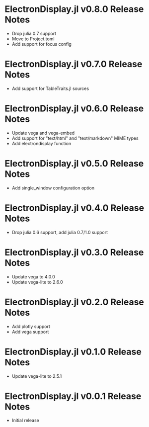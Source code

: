# ElectronDisplay.jl v0.8.0 Release Notes
* Drop julia 0.7 support
* Move to Project.toml
* Add support for focus config

# ElectronDisplay.jl v0.7.0 Release Notes
* Add support for TableTraits.jl sources

# ElectronDisplay.jl v0.6.0 Release Notes
* Update vega and vega-embed
* Add support for "text/html" and "text/markdown" MIME types
* Add electrondisplay function

# ElectronDisplay.jl v0.5.0 Release Notes
* Add single_window configuration option

# ElectronDisplay.jl v0.4.0 Release Notes
* Drop julia 0.6 support, add julia 0.7/1.0 support

# ElectronDisplay.jl v0.3.0 Release Notes
* Update vega to 4.0.0
* Update vega-lite to 2.6.0

# ElectronDisplay.jl v0.2.0 Release Notes
* Add plotly support
* Add vega support

# ElectronDisplay.jl v0.1.0 Release Notes
* Update vega-lite to 2.5.1

# ElectronDisplay.jl v0.0.1 Release Notes
* Initial release
